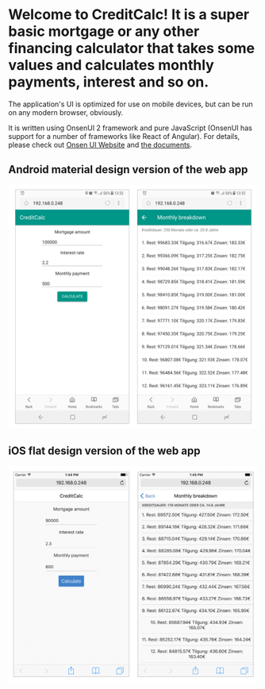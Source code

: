 # Welcome to CreditCalc! It is a super basic mortgage or any other financing calculator that takes some values and calculates monthly payments, interest and so on.

The application's UI is optimized for use on mobile devices, but can be run on any modern browser, obviously.

It is written using OnsenUI 2 framework and pure JavaScript (OnsenUI has support for a number of frameworks like React of Angular).
For details, please check out [Onsen UI Website](http://onsenui.io) and [the documents](http://onsenui.io/v2/).

## Android material design version of the web app
![Android version of the app](appimgs/android%20web%20shot.png "Android app")

## iOS flat design version of the web app
![iOS version of the app](appimgs/ios%20web%20shot.png "iOS app")
